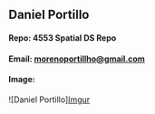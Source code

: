 ## Daniel Portillo
#### Repo: 4553 Spatial DS Repo
#### Email: morenoportillho@gmail.com
#### Image:
![Daniel Portillo][Imgur](https://i.imgur.com/nNHOB32.jpg)

